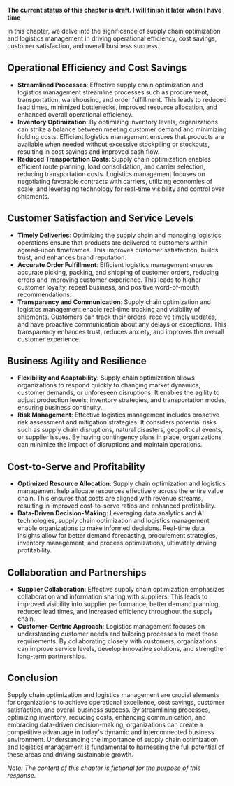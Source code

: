 **The current status of this chapter is draft. I will finish it later when I have time**

In this chapter, we delve into the significance of supply chain optimization and logistics management in driving operational efficiency, cost savings, customer satisfaction, and overall business success.

Operational Efficiency and Cost Savings
---------------------------------------

* **Streamlined Processes**: Effective supply chain optimization and logistics management streamline processes such as procurement, transportation, warehousing, and order fulfillment. This leads to reduced lead times, minimized bottlenecks, improved resource allocation, and enhanced overall operational efficiency.
* **Inventory Optimization**: By optimizing inventory levels, organizations can strike a balance between meeting customer demand and minimizing holding costs. Efficient logistics management ensures that products are available when needed without excessive stockpiling or stockouts, resulting in cost savings and improved cash flow.
* **Reduced Transportation Costs**: Supply chain optimization enables efficient route planning, load consolidation, and carrier selection, reducing transportation costs. Logistics management focuses on negotiating favorable contracts with carriers, utilizing economies of scale, and leveraging technology for real-time visibility and control over shipments.

Customer Satisfaction and Service Levels
----------------------------------------

* **Timely Deliveries**: Optimizing the supply chain and managing logistics operations ensure that products are delivered to customers within agreed-upon timeframes. This improves customer satisfaction, builds trust, and enhances brand reputation.
* **Accurate Order Fulfillment**: Efficient logistics management ensures accurate picking, packing, and shipping of customer orders, reducing errors and improving customer experience. This leads to higher customer loyalty, repeat business, and positive word-of-mouth recommendations.
* **Transparency and Communication**: Supply chain optimization and logistics management enable real-time tracking and visibility of shipments. Customers can track their orders, receive timely updates, and have proactive communication about any delays or exceptions. This transparency enhances trust, reduces anxiety, and improves the overall customer experience.

Business Agility and Resilience
-------------------------------

* **Flexibility and Adaptability**: Supply chain optimization allows organizations to respond quickly to changing market dynamics, customer demands, or unforeseen disruptions. It enables the agility to adjust production levels, inventory strategies, and transportation modes, ensuring business continuity.
* **Risk Management**: Effective logistics management includes proactive risk assessment and mitigation strategies. It considers potential risks such as supply chain disruptions, natural disasters, geopolitical events, or supplier issues. By having contingency plans in place, organizations can minimize the impact of disruptions and maintain operations.

Cost-to-Serve and Profitability
-------------------------------

* **Optimized Resource Allocation**: Supply chain optimization and logistics management help allocate resources effectively across the entire value chain. This ensures that costs are aligned with revenue streams, resulting in improved cost-to-serve ratios and enhanced profitability.
* **Data-Driven Decision-Making**: Leveraging data analytics and AI technologies, supply chain optimization and logistics management enable organizations to make informed decisions. Real-time data insights allow for better demand forecasting, procurement strategies, inventory management, and process optimizations, ultimately driving profitability.

Collaboration and Partnerships
------------------------------

* **Supplier Collaboration**: Effective supply chain optimization emphasizes collaboration and information sharing with suppliers. This leads to improved visibility into supplier performance, better demand planning, reduced lead times, and increased efficiency throughout the supply chain.
* **Customer-Centric Approach**: Logistics management focuses on understanding customer needs and tailoring processes to meet those requirements. By collaborating closely with customers, organizations can improve service levels, develop innovative solutions, and strengthen long-term partnerships.

Conclusion
----------

Supply chain optimization and logistics management are crucial elements for organizations to achieve operational excellence, cost savings, customer satisfaction, and overall business success. By streamlining processes, optimizing inventory, reducing costs, enhancing communication, and embracing data-driven decision-making, organizations can create a competitive advantage in today's dynamic and interconnected business environment. Understanding the importance of supply chain optimization and logistics management is fundamental to harnessing the full potential of these areas and driving sustainable growth.

*Note: The content of this chapter is fictional for the purpose of this response.*
